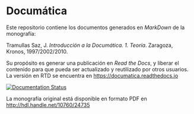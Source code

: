 # Documática

Este repositorio contiene los documentos generados en *MarkDown* de la monografía:

Tramullas Saz, J. *Introducción a la Documática. 1. Teoría*. Zaragoza, Kronos, 1997/2002/2010.

Su propósito es generar una publicación en *Read the Docs*, y liberar el contenido para que pueda ser actualizado y reutilizado por otros usuarios. La versión en RTD se encuentra en https://documatica.readthedocs.io

[![Documentation Status](https://readthedocs.org/projects/documatica/badge/?version=latest)](https://documatica.readthedocs.io/?badge=latest)

La monografía original está disponible en formato PDF en http://hdl.handle.net/10760/24735

